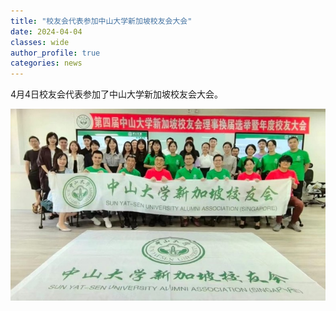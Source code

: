 ```yaml
---
title: "校友会代表参加中山大学新加坡校友会大会"
date: 2024-04-04
classes: wide
author_profile: true
categories: news
---
```


4月4日校友会代表参加了中山大学新加坡校友会大会。

![](/assets/images/20240404.jpg)
